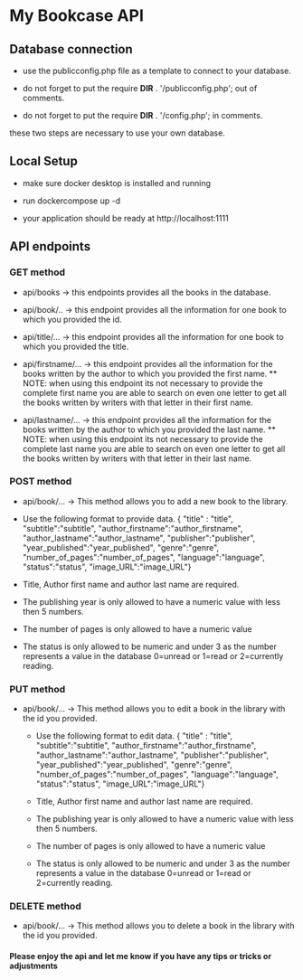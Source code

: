 # My Bookcase API

## Database connection

- use the publicconfig.php file as a template to connect to your database.

- do not forget to put the
  require **DIR** . '/publicconfig.php'; out of comments.

- do not forget to put the
  require **DIR** . '/config.php'; in comments.

these two steps are necessary to use your own database.

## Local Setup

- make sure docker desktop is installed and running

- run dockercompose up -d

- your application should be ready at http://localhost:1111

## API endpoints

### GET method

- api/books -> this endpoints provides all the books in the database.

- api/book/.. -> this endpoint provides all the information for one book to which you provided the id.

- api/title/... -> this endpoint provides all the information for one book to which you provided the title.

- api/firstname/... -> this endpoint provides all the information for the books written by the author to which you provided the first name.
  \*\* NOTE: when using this endpoint its not necessary to provide the complete first name you are able to search on even one letter to get all the books written by writers with that letter in their first name.

- api/lastname/... -> this endpoint provides all the information for the books written by the author to which you provided the last name.
  \*\* NOTE: when using this endpoint its not necessary to provide the complete last name you are able to search on even one letter to get all the books written by writers with that letter in their last name.

### POST method

- api/book/... -> This method allows you to add a new book to the library.

- Use the following format to provide data.
  { "title" : "title",
  "subtitle":"subtitle",
  "author_firstname":"author_firstname",
  "author_lastname":"author_lastname",
  "publisher":"publisher",
  "year_published":"year_published",
  "genre":"genre",
  "number_of_pages":"number_of_pages",
  "language":"language",
  "status":"status",
  "image_URL":"image_URL"}

- Title, Author first name and author last name are required.

- The publishing year is only allowed to have a numeric value with less then 5 numbers.

- The number of pages is only allowed to have a numeric value

- The status is only allowed to be numeric and under 3 as the number represents a value in the database 0=unread or 1=read or 2=currently reading.

### PUT method

- api/book/... -> This method allows you to edit a book in the library with the id you provided.

  - Use the following format to edit data.
    { "title" : "title",
    "subtitle":"subtitle",
    "author_firstname":"author_firstname",
    "author_lastname":"author_lastname",
    "publisher":"publisher",
    "year_published":"year_published",
    "genre":"genre",
    "number_of_pages":"number_of_pages",
    "language":"language",
    "status":"status",
    "image_URL":"image_URL"}

  - Title, Author first name and author last name are required.

  - The publishing year is only allowed to have a numeric value with less then 5 numbers.

  - The number of pages is only allowed to have a numeric value

  - The status is only allowed to be numeric and under 3 as the number represents a value in the database 0=unread or 1=read or 2=currently reading.

### DELETE method

- api/book/... -> This method allows you to delete a book in the library with the id you provided.

#### Please enjoy the api and let me know if you have any tips or tricks or adjustments
